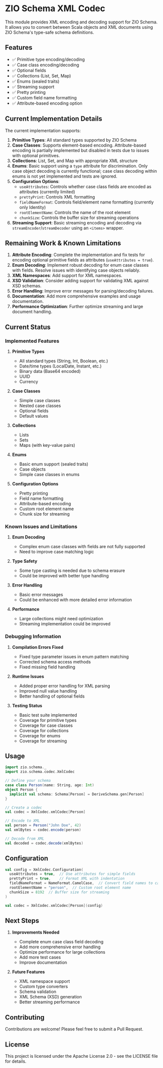 # ZIO Schema XML Codec

This module provides XML encoding and decoding support for ZIO Schema. It allows you to convert between Scala objects and XML documents using ZIO Schema's type-safe schema definitions.

## Features

- ✅ Primitive type encoding/decoding
- ✅ Case class encoding/decoding
- ✅ Optional fields
- ✅ Collections (List, Set, Map)
- ✅ Enums (sealed traits)
- ✅ Streaming support
- ✅ Pretty printing
- ✅ Custom field name formatting
- ✅ Attribute-based encoding option

## Current Implementation Details

The current implementation supports:

1.  **Primitive Types**: All standard types supported by ZIO Schema
2.  **Case Classes**: Supports element-based encoding. Attribute-based encoding is partially implemented but disabled in tests due to issues with optional primitives.
3.  **Collections**: List, Set, and Map with appropriate XML structure
4.  **Enums**: Basic support using a `type` attribute for discrimination. Only case object decoding is currently functional; case class decoding within enums is not yet implemented and tests are ignored.
5.  **Configuration Options**:
    -   `useAttributes`: Controls whether case class fields are encoded as attributes (currently limited)
    -   `prettyPrint`: Controls XML formatting
    -   `fieldNameFormat`: Controls field/element name formatting (currently only Identity)
    -   `rootElementName`: Controls the name of the root element
    -   `chunkSize`: Controls the buffer size for streaming operations
6.  **Streaming Support**: Basic streaming encoding and decoding via `streamEncoder`/`streamDecoder` using an `<items>` wrapper.

## Remaining Work & Known Limitations

1.  **Attribute Encoding**: Complete the implementation and fix tests for encoding optional primitive fields as attributes (`useAttributes = true`).
2.  **Enum Decoding**: Implement robust decoding for enum case classes with fields. Resolve issues with identifying case objects reliably.
3.  **XML Namespaces**: Add support for XML namespaces.
4.  **XSD Validation**: Consider adding support for validating XML against XSD schemas.
5.  **Error Handling**: Improve error messages for parsing/decoding failures.
6.  **Documentation**: Add more comprehensive examples and usage documentation.
7.  **Performance Optimization**: Further optimize streaming and large document handling.

## Current Status

### Implemented Features

1. **Primitive Types**
   - All standard types (String, Int, Boolean, etc.)
   - Date/time types (LocalDate, Instant, etc.)
   - Binary data (Base64 encoded)
   - UUID
   - Currency

2. **Case Classes**
   - Simple case classes
   - Nested case classes
   - Optional fields
   - Default values

3. **Collections**
   - Lists
   - Sets
   - Maps (with key-value pairs)

4. **Enums**
   - Basic enum support (sealed traits)
   - Case objects
   - Simple case classes in enums

5. **Configuration Options**
   - Pretty printing
   - Field name formatting
   - Attribute-based encoding
   - Custom root element name
   - Chunk size for streaming

### Known Issues and Limitations

1. **Enum Decoding**
   - Complex enum case classes with fields are not fully supported
   - Need to improve case matching logic

2. **Type Safety**
   - Some type casting is needed due to schema erasure
   - Could be improved with better type handling

3. **Error Handling**
   - Basic error messages
   - Could be enhanced with more detailed error information

4. **Performance**
   - Large collections might need optimization
   - Streaming implementation could be improved

### Debugging Information

1. **Compilation Errors Fixed**
   - Fixed type parameter issues in enum pattern matching
   - Corrected schema access methods
   - Fixed missing field handling

2. **Runtime Issues**
   - Added proper error handling for XML parsing
   - Improved null value handling
   - Better handling of optional fields

3. **Testing Status**
   - Basic test suite implemented
   - Coverage for primitive types
   - Coverage for case classes
   - Coverage for collections
   - Coverage for enums
   - Coverage for streaming

## Usage

```scala
import zio.schema._
import zio.schema.codec.XmlCodec

// Define your schema
case class Person(name: String, age: Int)
object Person {
  implicit val schema: Schema[Person] = DeriveSchema.gen[Person]
}

// Create a codec
val codec = XmlCodec.xmlCodec[Person]

// Encode to XML
val person = Person("John Doe", 42)
val xmlBytes = codec.encode(person)

// Decode from XML
val decoded = codec.decode(xmlBytes)
```

## Configuration

```scala
val config = XmlCodec.Configuration(
  useAttributes = true,  // Use attributes for simple fields
  prettyPrint = true,    // Format XML with indentation
  fieldNameFormat = NameFormat.CamelCase,  // Convert field names to camelCase
  rootElementName = "person",  // Custom root element name
  chunkSize = 8192  // Buffer size for streaming
)

val codec = XmlCodec.xmlCodec[Person](config)
```

## Next Steps

1. **Improvements Needed**
   - Complete enum case class field decoding
   - Add more comprehensive error handling
   - Optimize performance for large collections
   - Add more test cases
   - Improve documentation

2. **Future Features**
   - XML namespace support
   - Custom type converters
   - Schema validation
   - XML Schema (XSD) generation
   - Better streaming performance

## Contributing

Contributions are welcome! Please feel free to submit a Pull Request.

## License

This project is licensed under the Apache License 2.0 - see the LICENSE file for details. 